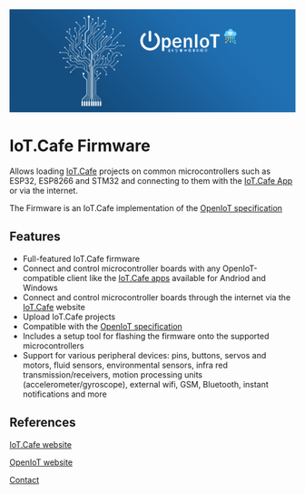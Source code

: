 <picture>
    <source media="(prefers-color-scheme: dark)" srcset="/banner.png">
    <source media="(prefers-color-scheme: light)" srcset="/banner.png">
    <img alt="OpenIoT Banner" src="/banner.png">
</picture>

# IoT.Cafe Firmware

Allows loading [IoT.Cafe](https://iot.cafe) projects on common microcontrollers such as ESP32, ESP8266 and STM32 and connecting to them with the [IoT.Cafe App](https://iot.cafe/get/app) or via the internet.

The Firmware is an IoT.Cafe implementation of the [OpenIoT specification](https://openiot.info/specification.html)

## Features

- Full-featured IoT.Cafe firmware
- Connect and control microcontroller boards with any OpenIoT-compatible client like the [IoT.Cafe apps](https://iot.cafe/get/app) available for Andriod and Windows
- Connect and control microcontroller boards through the internet via the [IoT.Cafe](https://iot.cafe) website
- Upload IoT.Cafe projects
- Compatible with the [OpenIoT specification](https://openiot.info/specification.html)
- Includes a setup tool for flashing the firmware onto the supported microcontrollers
- Support for various peripheral devices: pins, buttons, servos and motors, fluid sensors, environmental sensors, infra red transmission/receivers, motion processing units (accelerometer/gyroscope), external wifi, GSM, Bluetooth, instant notifications and more


## References
[IoT.Cafe website](https://iot.cafe)

[OpenIoT website](https://openiot.info)

[Contact](https://iot.cafe/contact)
